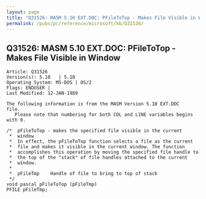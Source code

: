 ```yaml
---
layout: page
title: "Q31526: MASM 5.10 EXT.DOC: PFileToTop - Makes File Visible in Window"
permalink: /pubs/pc/reference/microsoft/kb/Q31526/
---
```


## Q31526: MASM 5.10 EXT.DOC: PFileToTop - Makes File Visible in Window

	Article: Q31526
	Version(s): 5.10   | 5.10
	Operating System: MS-DOS | OS/2
	Flags: ENDUSER |
	Last Modified: 12-JAN-1989
	
	The following information is from the MASM Version 5.10 EXT.DOC
	file.
	   Please note that numbering for both COL and LINE variables begins
	with 0.
	
	/*  pFileToTop - makes the specified file visible in the current
	 *  window
	 *  In effect, the pFileToTop function selects a file as the current
	 *  file and makes it visible in the current window. The function
	 *  accomplishes this operation by moving the specified file handle to
	 *  the top of the "stack" of file handles attached to the current
	 *  window.
	 *
	 *  pFileTmp    Handle of file to bring to top of stack
	 */
	void pascal pFileToTop (pFileTmp)
	PFILE pFileTmp;
